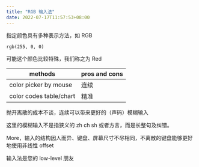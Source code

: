 ```yaml
---
title: "RGB 输入法"
date: 2022-07-17T11:57:53+08:00
---
```


指定颜色具有多种表示方法，如 RGB

```
rgb(255, 0, 0)
```

可能这个颜色比较特殊，我们称之为 Red

| methods                 | pros and cons |
| ----------------------- | ------------- |
| color picker by mouse   | 连续          |
| color codes table/chart | 精准          |

抛开离散的成本不谈，连续可以带来更好的（声码）模糊输入

这里的模糊输入不是指狭义的 zh ch sh 或者方言，而是长整句及纠错。

More，输入的结构因人而异、键盘、屏幕尺寸不尽相同，不离散的键盘能够更好地使用非线性 offset

输入法是您的 low-level 朋友
